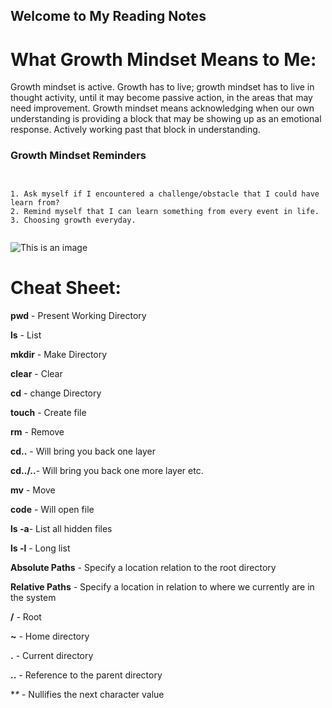 ## Welcome to My Reading Notes

# What Growth Mindset Means to Me:

Growth mindset is active. Growth has to live; growth mindset has to live in thought activity, until it may become passive action, in the areas that may need improvement. Growth mindset means acknowledging when our own understanding is providing a block that may be showing up as an emotional response. Actively working past that block in understanding.

### **Growth Mindset Reminders** 


````


1. Ask myself if I encountered a challenge/obstacle that I could have learn from?
2. Remind myself that I can learn something from every event in life.
3. Choosing growth everyday.


````

![This is an image](https://dlz2hpu0l8fq9.cloudfront.net/5ejpilqngbch.png)

 
 # **Cheat Sheet:**

**pwd** - Present Working Directory

**ls** - List

**mkdir** - Make Directory

**clear** - Clear

**cd** - change Directory

**touch** - Create file

**rm** - Remove

**cd..** - Will bring you back one layer

**cd../..**- Will bring you back one more layer etc.

**mv** - Move

**code** - Will open file

**ls -a**- List all hidden files

**ls -l** - Long list

**Absolute Paths** - Specify a location relation to the root directory

**Relative Paths** - Specify a location in relation to where we currently are in the system

**/** - Root

**~** - Home directory

**.** - Current directory

**..** - Reference to the parent directory

**\** - Nullifies the next character value

